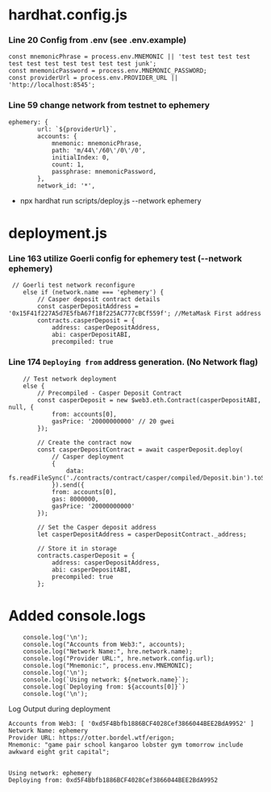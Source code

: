 # hardhat.config.js


### Line 20 Config from .env (see .env.example)

```
const mnemonicPhrase = process.env.MNEMONIC || 'test test test test test test test test test test test junk';
const mnemonicPassword = process.env.MNEMONIC_PASSWORD;
const providerUrl = process.env.PROVIDER_URL || 'http://localhost:8545';
```

### Line 59  change network from testnet to ephemery

    ephemery: {
            url: `${providerUrl}`,
            accounts: {
                mnemonic: mnemonicPhrase,
                path: 'm/44\'/60\'/0\'/0',
                initialIndex: 0,
                count: 1,
                passphrase: mnemonicPassword,
            },
            network_id: '*',

- npx hardhat run scripts/deploy.js --network ephemery

# deployment.js

### Line 163 utilize Goerli config for ephemery test (--network ephemery)

```
 // Goerli test network reconfigure
    else if (network.name === 'ephemery') {
        // Casper deposit contract details
        const casperDepositAddress = '0x15F41f227A5d7E5fbA67f18f225AC777cBCf559f'; //MetaMask First address  
        contracts.casperDeposit = {
            address: casperDepositAddress,
            abi: casperDepositABI,
            precompiled: true
```

### Line 174 `Deploying from` address generation. (No Network flag)

```
    // Test network deployment
    else {
        // Precompiled - Casper Deposit Contract
        const casperDeposit = new $web3.eth.Contract(casperDepositABI, null, {
            from: accounts[0],
            gasPrice: '20000000000' // 20 gwei
        });

        // Create the contract now
        const casperDepositContract = await casperDeposit.deploy(
            // Casper deployment
            {
                data: fs.readFileSync('./contracts/contract/casper/compiled/Deposit.bin').toString()
            }).send({
            from: accounts[0],
            gas: 8000000,
            gasPrice: '20000000000'
        });

        // Set the Casper deposit address
        let casperDepositAddress = casperDepositContract._address;

        // Store it in storage
        contracts.casperDeposit = {
            address: casperDepositAddress,
            abi: casperDepositABI,
            precompiled: true
        };
```


# Added console.logs

```
    console.log('\n');
    console.log("Accounts from Web3:", accounts);
    console.log("Network Name:", hre.network.name);
    console.log("Provider URL:", hre.network.config.url);
    console.log("Mnemonic:", process.env.MNEMONIC);
    console.log('\n');
    console.log(`Using network: ${network.name}`);
    console.log(`Deploying from: ${accounts[0]}`)
    console.log('\n');
```

Log Output during deployment

```
Accounts from Web3: [ '0xd5F4Bbfb1886BCF4028Cef3866044BEE2BdA9952' ]
Network Name: ephemery
Provider URL: https://otter.bordel.wtf/erigon;
Mnemonic: "game pair school kangaroo lobster gym tomorrow include awkward eight grit capital";


Using network: ephemery
Deploying from: 0xd5F4Bbfb1886BCF4028Cef3866044BEE2BdA9952
```

